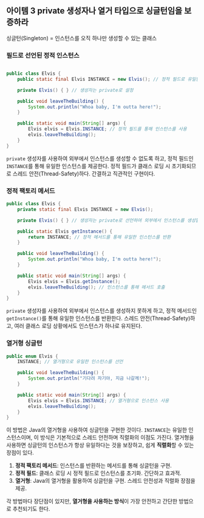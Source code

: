 ## 아이템 3 private 생성자나 열거 타입으로 싱글턴임을 보증하라

싱글턴(Singleton) = 인스턴스를 오직 하나만 생성할 수 있는 클래스

### 필드로 선언된 정적 인스턴스

```java

public class Elvis {
    public static final Elvis INSTANCE = new Elvis(); // 정적 필드로 유일한 인스턴스를 선언

    private Elvis() { } // 생성자는 private로 설정

    public void leaveTheBuilding() {
        System.out.println("Whoa baby, I'm outta here!");
    }

    public static void main(String[] args) {
        Elvis elvis = Elvis.INSTANCE; // 정적 필드를 통해 인스턴스를 사용
        elvis.leaveTheBuilding();
    }
}

```

`private` 생성자를 사용하여 외부에서 인스턴스를 생성할 수 없도록 하고, 정적 필드인 `INSTANCE`를 통해 유일한 인스턴스를 제공한다. 정적 필드가 클래스 로딩 시 초기화되므로 스레드 안전(Thread-Safety)하다. 간결하고 직관적인 구현이다.

### 정적 팩토리 메서드

```java
public class Elvis {
    private static final Elvis INSTANCE = new Elvis();

    private Elvis() { } // 생성자는 private로 선언하여 외부에서 인스턴스를 생성할 수 없도록 함.

    public static Elvis getInstance() {
        return INSTANCE; // 정적 메서드를 통해 유일한 인스턴스를 반환
    }

    public void leaveTheBuilding() {
        System.out.println("Whoa baby, I'm outta here!");
    }

    public static void main(String[] args) {
        Elvis elvis = Elvis.getInstance();
        elvis.leaveTheBuilding(); // 인스턴스를 통해 메서드 호출
    }
}

```

`private` 생성자를 사용하여 외부에서 인스턴스를 생성하지 못하게 하고, 정적 메서드인 `getInstance()`를 통해 유일한 인스턴스를 반환한다. 스레드 안전(Thread-Safety)하고, 여러 클래스 로딩 상황에서도 인스턴스가 하나로 유지된다.

### 열거형 싱글턴

```java
public enum Elvis {
    INSTANCE; // 열거형으로 유일한 인스턴스를 선언

    public void leaveTheBuilding() {
        System.out.println("기다려 자기야, 지금 나갈께!");
    }

    public static void main(String[] args) {
        Elvis elvis = Elvis.INSTANCE; // 열거형으로 인스턴스 사용
        elvis.leaveTheBuilding();
    }
}

```

이 방법은 Java의 열거형을 사용하여 싱글턴을 구현한 것이다. `INSTANCE`는 유일한 인스턴스이며, 이 방식은 기본적으로 스레드 안전하며 직렬화의 이점도 가진다. 열거형을 사용하면 싱글턴의 인스턴스가 항상 유일하다는 것을 보장하고, 쉽게 **직렬화**할 수 있는 장점이 있다.

1. **정적 팩토리 메서드**: 인스턴스를 반환하는 메서드를 통해 싱글턴을 구현.
2. **정적 필드**: 클래스 로딩 시 정적 필드로 인스턴스를 초기화. 간단하고 효과적.
3. **열거형**: Java의 열거형을 활용하여 싱글턴을 구현. 스레드 안전성과 직렬화 장점을 제공.

각 방법마다 장단점이 있지만, **열거형을 사용하는 방식**이 가장 안전하고 간단한 방법으로 추천되기도 한다.